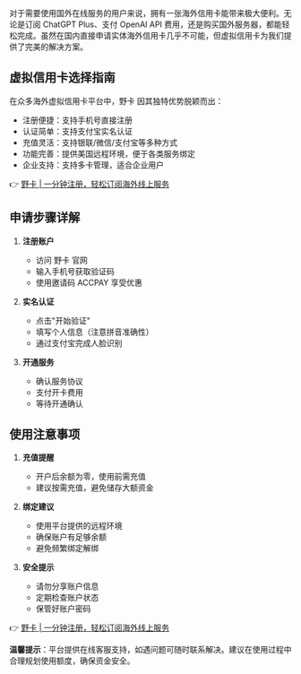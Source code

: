 对于需要使用国外在线服务的用户来说，拥有一张海外信用卡能带来极大便利。无论是订阅 ChatGPT Plus、支付 OpenAI API 费用，还是购买国外服务器，都能轻松完成。虽然在国内直接申请实体海外信用卡几乎不可能，但虚拟信用卡为我们提供了完美的解决方案。

## 虚拟信用卡选择指南

在众多海外虚拟信用卡平台中，野卡 因其独特优势脱颖而出：

- 注册便捷：支持手机号直接注册
- 认证简单：支持支付宝实名认证
- 充值灵活：支持银联/微信/支付宝等多种方式
- 功能完善：提供美国远程环境，便于各类服务绑定
- 企业支持：支持多卡管理，适合企业用户

👉 [野卡 | 一分钟注册，轻松订阅海外线上服务](https://bit.ly/bewildcard)

## 申请步骤详解

1. **注册账户**
   - 访问 野卡 官网
   - 输入手机号获取验证码
   - 使用邀请码 ACCPAY 享受优惠

2. **实名认证**
   - 点击"开始验证"
   - 填写个人信息（注意拼音准确性）
   - 通过支付宝完成人脸识别

3. **开通服务**
   - 确认服务协议
   - 支付开卡费用
   - 等待开通确认

## 使用注意事项

1. **充值提醒**
   - 开户后余额为零，使用前需充值
   - 建议按需充值，避免储存大额资金

2. **绑定建议**
   - 使用平台提供的远程环境
   - 确保账户有足够余额
   - 避免频繁绑定解绑

3. **安全提示**
   - 请勿分享账户信息
   - 定期检查账户状态
   - 保管好账户密码

👉 [野卡 | 一分钟注册，轻松订阅海外线上服务](https://bit.ly/bewildcard)

**温馨提示**：平台提供在线客服支持，如遇问题可随时联系解决。建议在使用过程中合理规划使用额度，确保资金安全。